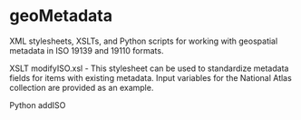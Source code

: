 # geoMetadata
XML stylesheets, XSLTs, and Python scripts for working with geospatial metadata in ISO 19139 and 19110 formats.

XSLT
 modifyISO.xsl - This stylesheet can be used to standardize metadata fields for items with existing metadata. Input variables for the National Atlas collection are provided as an example.
 

Python
addISO
